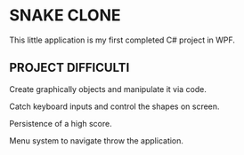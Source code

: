 # SNAKE CLONE
This little application is my first completed C# project in WPF.

## PROJECT DIFFICULTI

Create graphically objects and manipulate it via code.

Catch keyboard inputs and control the shapes on screen.

Persistence of a high score.

Menu system to navigate throw the application.